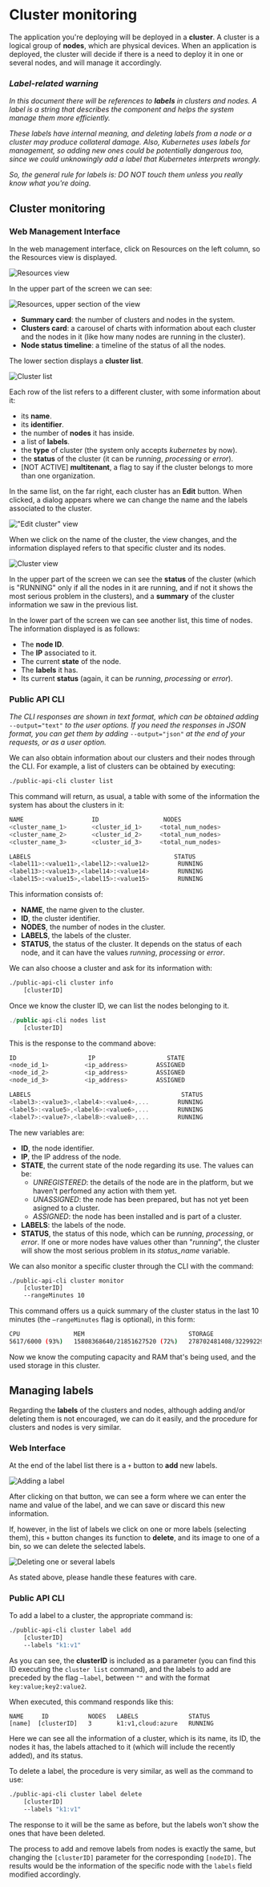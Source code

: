 # Cluster monitoring

The application you're deploying will be deployed in a **cluster**. A cluster is a logical group of **nodes**, which are physical devices. When an application is deployed, the cluster will decide if there is a need to deploy it in one or several nodes, and will manage it accordingly.

### _Label-related warning_

_In this document there will be references to **labels** in clusters and nodes. A label is a string that describes the component and helps the system manage them more efficiently._

_These labels have internal meaning, and deleting labels from a node or a cluster may produce collateral damage. Also, Kubernetes uses labels for management, so adding new ones could be potentially dangerous too, since we could unknowingly add a label that Kubernetes interprets wrongly._

_So, the general rule for labels is: DO NOT touch them unless you really know what you're doing._

## Cluster monitoring

### Web Management Interface

In the web management interface, click on Resources on the left column, so the Resources view is displayed.

![Resources view](../.gitbook/assets/res_ppal.png)

In the upper part of the screen we can see:

![Resources, upper section of the view](../.gitbook/assets/res_ppal_upper.png)

* **Summary card**: the number of clusters and nodes in the system.
* **Clusters card**: a carousel of charts with information about each cluster and the nodes in it \(like how many nodes are running in the cluster\).
* **Node status timeline**: a timeline of the status of all the nodes.

The lower section displays a **cluster list**.

![Cluster list](../.gitbook/assets/res_ppal_lower.png)

Each row of the list refers to a different cluster, with some information about it:

* its **name**.
* its **identifier**.
* the number of **nodes** it has inside.
* a list of **labels**.
* the **type** of cluster \(the system only accepts _kubernetes_ by now\).
* the **status** of the cluster \(it can be _running_, _processing_ or _error_\).
* \[NOT ACTIVE\] **multitenant**, a flag to say if the cluster belongs to more than one organization.

In the same list, on the far right, each cluster has an **Edit** button. When clicked, a dialog appears where we can change the name and the labels associated to the cluster.

![&quot;Edit cluster&quot; view](../.gitbook/assets/res_edit_cluster.png)

When we click on the name of the cluster, the view changes, and the information displayed refers to that specific cluster and its nodes.

![Cluster view](../.gitbook/assets/res_cluster_view.png)

In the upper part of the screen we can see the **status** of the cluster \(which is "RUNNING" only if all the nodes in it are running, and if not it shows the most serious problem in the clusters\), and a **summary** of the cluster information we saw in the previous list.

In the lower part of the screen we can see another list, this time of nodes. The information displayed is as follows:

* The **node ID**.
* The **IP** associated to it.
* The current **state** of the node.
* The **labels** it has.
* Its current **status** \(again, it can be _running_, _processing_ or _error_\).

### Public API CLI

_The CLI responses are shown in text format, which can be obtained adding_ `--output="text"` _to the user options. If you need the responses in JSON format, you can get them by adding_ `--output="json"` _at the end of your requests, or as a user option._

We can also obtain information about our clusters and their nodes through the CLI. For example, a list of clusters can be obtained by executing:

```bash
./public-api-cli cluster list
```

This command will return, as usual, a table with some of the information the system has about the clusters in it:

```bash
NAME                   ID                  NODES   
<cluster_name_1>       <cluster_id_1>     <total_num_nodes>
<cluster_name_2>       <cluster_id_2>     <total_num_nodes>
<cluster_name_3>       <cluster_id_3>     <total_num_nodes>

LABELS                                        STATUS
<label11>:<value11>,<label12>:<value12>        RUNNING
<label13>:<value13>,<label14>:<value14>        RUNNING
<label15>:<value15>,<label15>:<value15>        RUNNING
```

This information consists of:

- **NAME**, the name given to the cluster.
- **ID**, the cluster identifier.
- **NODES**, the number of nodes in the cluster.
- **LABELS**, the labels of the cluster.
- **STATUS**, the status of the cluster. It depends on the status of each node, and it can have the values _running_, _processing_ or _error_.

We can also choose a cluster and ask for its information with:

```bash
./public-api-cli cluster info
	[clusterID]
```

Once we know the cluster ID, we can list the nodes belonging to it.

```javascript
./public-api-cli nodes list 
	[clusterID]
```

This is the response to the command above:

```javascript
ID                    IP                    STATE      
<node_id_1>          <ip_address>        ASSIGNED
<node_id_2>          <ip_address>        ASSIGNED
<node_id_3>          <ip_address>        ASSIGNED

LABELS                                          STATUS
<label3>:<value3>,<label4>:<value4>,...        RUNNING
<label5>:<value5>,<label6>:<value6>,...        RUNNING
<label7>:<value7>,<label8>:<value8>,...        RUNNING
```

The new variables are:

- **ID**, the node identifier.
- **IP**, the IP address of the node.
- **STATE**, the current state of the node regarding its use. The values can be:
  - _UNREGISTERED_: the details of the node are in the platform, but we haven't perfomed any action with them yet.
  - _UNASSIGNED_: the node has been prepared, but has not yet been asigned to a cluster.
  - _ASSIGNED_: the node has been installed and is part of a cluster.
- **LABELS**: the labels of the node.
- **STATUS**, the status of this node, which can be _running_, _processing_, or _error_. If one or more nodes have values other than "_running_", the cluster will show the most serious problem in its _status\_name_ variable.

We can also monitor a specific cluster through the CLI with the command:

```bash
./public-api-cli cluster monitor 
	[clusterID]
	--rangeMinutes 10
```

This command offers us a quick summary of the cluster status in the last 10 minutes (the `—rangeMinutes` flag is optional), in this form:

```bash
CPU               MEM                             STORAGE
5617/6000 (93%)   15808368640/21851627520 (72%)   278702481408/322992291840 (86%)
```

Now we know the computing capacity and RAM that's being used, and the used storage in this cluster.

## Managing labels

Regarding the **labels** of the clusters and nodes, although adding and/or deleting them is not encouraged, we can do it easily, and the procedure for clusters and nodes is very similar. 

### Web Interface

At the end of the label list there is a `+` button to **add** new labels.

![Adding a label](../.gitbook/assets/res_add_label.png)

After clicking on that button, we can see a form where we can enter the name and value of the label, and we can save or discard this new information.

If, however, in the list of labels we click on one or more labels \(selecting them\), this `+` button changes its function to **delete**, and its image to one of a bin, so we can delete the selected labels.

![Deleting one or several labels](../.gitbook/assets/res_delete_label.png)

As stated above, please handle these features with care.

### Public API CLI

To add a label to a cluster, the appropriate command is:

```bash
./public-api-cli cluster label add 
	[clusterID] 
	--labels "k1:v1"
```

As you can see, the **clusterID** is included as a parameter (you can find this ID executing the `cluster list` command), and the labels to add are preceded by the flag `—label`, between `""` and with the format `key:value;key2:value2`.

When executed, this command responds like this:

```
NAME     ID           NODES   LABELS              STATUS
[name]  [clusterID]   3       k1:v1,cloud:azure   RUNNING
```

Here we can see all the information of a cluster, which is its name, its ID, the nodes it has, the labels attached to it (which will include the recently added), and its status.

To delete a label, the procedure is very similar, as well as the command to use:

```bash
./public-api-cli cluster label delete 
	[clusterID] 
	--labels "k1:v1"
```

The response to it will be the same as before, but the labels won't show the ones that have been deleted.

The process to add and remove labels from nodes is exactly the same, but changing the `[clusterID]` parameter for the corresponding `[nodeID]`. The results would be the information of the specific node with the `labels` field modified accordingly.